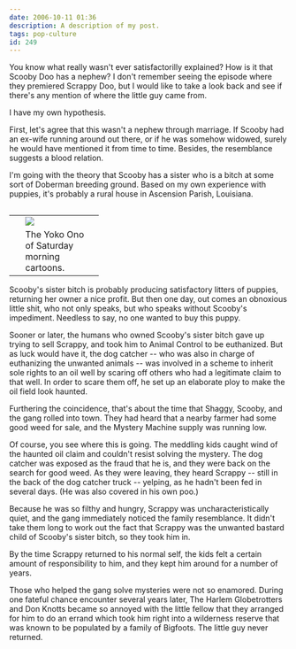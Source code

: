 ```yaml
---
date: 2006-10-11 01:36
description: A description of my post.
tags: pop-culture
id: 249
---
```

You know what really wasn't ever satisfactorilly explained?  How is it that Scooby Doo has a nephew?  I don't remember seeing the episode where they premiered Scrappy Doo, but I would like to take a look back and see if there's any mention of where the little guy came from.

I have my own hypothesis.
<!--more-->
First, let's agree that this wasn't a nephew through marriage.  If Scooby had an ex-wife running around out there, or if he was somehow widowed, surely he would have mentioned it from time to time.  Besides, the resemblance suggests a blood relation.

I'm going with the theory that Scooby has a sister who is a bitch at some sort of Doberman breeding ground.  Based on my own experience with puppies, it's probably a rural house in Ascension Parish, Louisiana.

<table cellpadding="2" align="right"><tr><td width="5" rowspan="2"><spacer type="block" width="5" height="1"></td><td width="125" ><img src="/img/scrappy.jpg"></td></tr><tr><td class="caption" width="125">The Yoko Ono of Saturday morning cartoons.</td></tr></table>

Scooby's sister bitch is probably producing satisfactory litters of puppies, returning her owner a nice profit.  But then one day, out comes an obnoxious little shit, who not only speaks, but who speaks without Scooby's impediment.  Needless to say, no one wanted to buy this puppy.

Sooner or later, the humans who owned Scooby's sister bitch gave up trying to sell Scrappy, and took him to Animal Control to be euthanized.  But as luck would have it, the dog catcher -- who was also in charge of euthanizing the unwanted animals -- was involved in a scheme to inherit sole rights to an oil well by scaring off others who had a legitimate claim to that well.  In order to scare them off, he set up an elaborate ploy to make the  oil field look haunted.

Furthering the coincidence, that's about the time that Shaggy, Scooby, and the gang rolled into town.  They had heard that a nearby farmer had some good weed for sale, and the Mystery Machine supply was running low.

Of course, you see where this is going.  The meddling kids caught wind of the haunted oil claim and couldn't resist solving the mystery.  The dog catcher was exposed as the fraud that he is, and they were back on the search for good weed.  As they were leaving, they heard Scrappy -- still in the back of the dog catcher truck -- yelping, as he hadn't been fed in several days.  (He was also covered in his own poo.)

Because he was so filthy and hungry, Scrappy was uncharacteristically quiet, and the gang immediately noticed the family resemblance.  It didn't take them long to work out the fact that Scrappy was the unwanted bastard child of Scooby's sister bitch, so they took him in.

By the time Scrappy returned to his normal self, the kids felt a certain amount of responsibility to him, and they kept him around for a number of years.

Those who helped the gang solve mysteries were not so enamored.  During one fateful chance encounter several years later, The Harlem Globetrotters and Don Knotts became so annoyed with the little fellow that they arranged for him to do an errand which took him right into a wilderness reserve that was known to be populated by a family of Bigfoots.  The little guy never returned.

